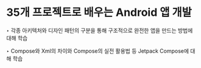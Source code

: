 <h1>35개 프로젝트로 배우는 Android 앱 개발</h1>

‣ 각종 아키텍처와 디자인 패턴의 구분을 통해 구조적으로 완전한 앱을 만드는 방법에 대해 학습

‣ Compose와 Xml의 차이와 Compose의 실전 활용법 등 Jetpack Compose에 대해 학습